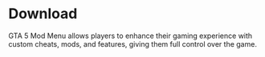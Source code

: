 # Download
GTA 5 Mod Menu allows players to enhance their gaming experience with custom cheats, mods, and features, giving them full control over the game.
